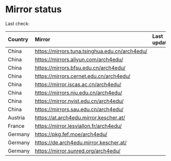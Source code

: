 <script src="./time.js"></script>
# Mirror status
Last check: <script type="text/javascript">localize(1736145136.7332354);</script>

|Country|Mirror|Last update|
|:------|:-----|:----------|
|China|https://mirrors.tuna.tsinghua.edu.cn/arch4edu/|<script type="text/javascript">localize(1736102157);</script>|
|China|https://mirrors.aliyun.com/arch4edu/|<script type="text/javascript">localize(1736102157);</script>|
|China|https://mirrors.bfsu.edu.cn/arch4edu/|<script type="text/javascript">localize(1736102157);</script>|
|China|https://mirrors.cernet.edu.cn/arch4edu/|<script type="text/javascript">localize(1736102157);</script>|
|China|https://mirror.iscas.ac.cn/arch4edu/|<script type="text/javascript">localize(1736102157);</script>|
|China|https://mirrors.nju.edu.cn/arch4edu/|<script type="text/javascript">localize(1736063209);</script>|
|China|https://mirror.nyist.edu.cn/arch4edu/|<script type="text/javascript">localize(1736102157);</script>|
|China|https://mirrors.sau.edu.cn/arch4edu/|<script type="text/javascript">localize(1731653531);</script>|
|Austria|https://at.arch4edu.mirror.kescher.at/|<script type="text/javascript">localize(1736102157);</script>|
|France|https://mirror.lesviallon.fr/arch4edu/|<script type="text/javascript">localize(1736102157);</script>|
|Germany|https://pkg.fef.moe/arch4edu/|<script type="text/javascript">localize(1736102157);</script>|
|Germany|https://de.arch4edu.mirror.kescher.at/|<script type="text/javascript">localize(1736102157);</script>|
|Germany|https://mirror.sunred.org/arch4edu/|<script type="text/javascript">localize(1736102157);</script>|

<script src="./tablefilter/tablefilter.js"></script>
<script src="./table.js"></script>